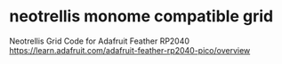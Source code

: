# neotrellis monome compatible grid

Neotrellis Grid Code for Adafruit Feather RP2040 https://learn.adafruit.com/adafruit-feather-rp2040-pico/overview


